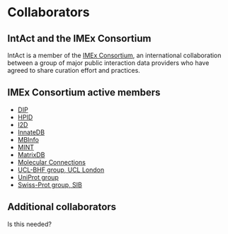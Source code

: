 # Collaborators

## IntAct and the IMEx Consortium

IntAct is a member of the [IMEx Consortium](www.imexconsortium.org), an international collaboration between a group of major public interaction data providers who have agreed to share curation effort and practices. 

## IMEx Consortium active members

* [DIP](http://dip.doe-mbi.ucla.edu/)
* [HPID](http://hpidb.igbb.msstate.edu/index.html)
* [I2D](http://ophid.utoronto.ca/)
* [InnateDB](http://www.innatedb.com/)
* [MBInfo](http://www.mechanobio.info/)
* [MINT](https://mint.bio.uniroma2.it/)
* [MatrixDB](http://matrixdb.univ-lyon1.fr/)
* [Molecular Connections](http://www.molecularconnections.com)
* [UCL-BHF group, UCL London](https://www.ucl.ac.uk/cardiovascular/research/pre-clinical-and-fundamental-science/functional-gene-annotation)
* [UniProt group](https://www.uniprot.org/)
* [Swiss-Prot group, SIB](https://web.expasy.org/groups/swissprot/)

## Additional collaborators

Is this needed?



